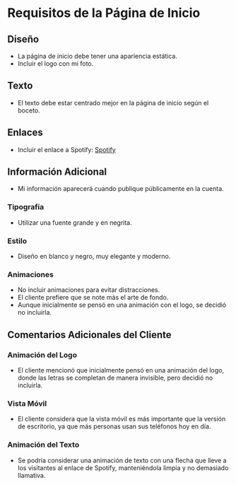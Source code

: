 # Requisitos de la Página de Inicio

## Diseño

- La página de inicio debe tener una apariencia estática.
- Incluir el logo con mi foto.

## Texto

- El texto debe estar centrado mejor en la página de inicio según el boceto.

## Enlaces

- Incluir el enlace a Spotify: [Spotify](https://open.spotify.com/show/5DYfnpPsRvJH9QTzRAO6K1)

## Información Adicional

- Mi información aparecerá cuando publique públicamente en la cuenta.

### Tipografía

- Utilizar una fuente grande y en negrita.

### Estilo

- Diseño en blanco y negro, muy elegante y moderno.

### Animaciones

- No incluir animaciones para evitar distracciones.
- El cliente prefiere que se note más el arte de fondo.
- Aunque inicialmente se pensó en una animación con el logo, se decidió no incluirla.

## Comentarios Adicionales del Cliente

### Animación del Logo

- El cliente mencionó que inicialmente pensó en una animación del logo, donde las letras se completan de manera invisible, pero decidió no incluirla.

### Vista Móvil

- El cliente considera que la vista móvil es más importante que la versión de escritorio, ya que más personas usan sus teléfonos hoy en día.

### Animación del Texto

- Se podría considerar una animación de texto con una flecha que lleve a los visitantes al enlace de Spotify, manteniéndola limpia y no demasiado llamativa.